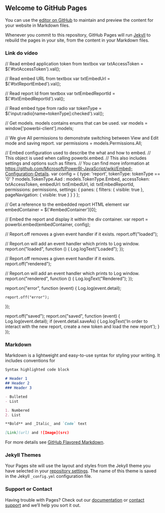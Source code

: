 ## Welcome to GitHub Pages

You can use the [editor on GitHub](https://github.com/Arthurhcf/sample_pages/edit/master/README.md) to maintain and preview the content for your website in Markdown files.

Whenever you commit to this repository, GitHub Pages will run [Jekyll](https://jekyllrb.com/) to rebuild the pages in your site, from the content in your Markdown files.

### Link do vídeo

// Read embed application token from textbox
var txtAccessToken = $('#txtAccessToken').val();

// Read embed URL from textbox
var txtEmbedUrl = $('#txtReportEmbed').val();

// Read report Id from textbox
var txtEmbedReportId = $('#txtEmbedReportId').val();

// Read embed type from radio
var tokenType = $('input:radio[name=tokenType]:checked').val();

// Get models. models contains enums that can be used.
var models = window['powerbi-client'].models;

// We give All permissions to demonstrate switching between View and Edit mode and saving report.
var permissions = models.Permissions.All;

// Embed configuration used to describe the what and how to embed.
// This object is used when calling powerbi.embed.
// This also includes settings and options such as filters.
// You can find more information at https://github.com/Microsoft/PowerBI-JavaScript/wiki/Embed-Configuration-Details.
var config = {
    type: 'report',
    tokenType: tokenType == '0' ? models.TokenType.Aad : models.TokenType.Embed,
    accessToken: txtAccessToken,
    embedUrl: txtEmbedUrl,
    id: txtEmbedReportId,
    permissions: permissions,
    settings: {
      panes: {
        filters: {
          visible: true
        },
        pageNavigation: {
          visible: true
        }
      }
    }
};

// Get a reference to the embedded report HTML element
var embedContainer = $('#embedContainer')[0];

// Embed the report and display it within the div container.
var report = powerbi.embed(embedContainer, config);

// Report.off removes a given event handler if it exists.
report.off("loaded");

// Report.on will add an event handler which prints to Log window.
report.on("loaded", function () {
    Log.logText("Loaded");
});

// Report.off removes a given event handler if it exists.
report.off("rendered");

// Report.on will add an event handler which prints to Log window.
report.on("rendered", function () {
    Log.logText("Rendered");
});

report.on("error", function (event) {
    Log.log(event.detail);

    report.off("error");
});

report.off("saved");
report.on("saved", function (event) {
    Log.log(event.detail);
    if (event.detail.saveAs) {
        Log.logText('In order to interact with the new report, create a new token and load the new report');
    }
});

### Markdown

Markdown is a lightweight and easy-to-use syntax for styling your writing. It includes conventions for

```markdown
Syntax highlighted code block

# Header 1
## Header 2
### Header 3

- Bulleted
- List

1. Numbered
2. List

**Bold** and _Italic_ and `Code` text

[Link](url) and ![Image](src)
```

For more details see [GitHub Flavored Markdown](https://guides.github.com/features/mastering-markdown/).

### Jekyll Themes

Your Pages site will use the layout and styles from the Jekyll theme you have selected in your [repository settings](https://github.com/Arthurhcf/sample_pages/settings). The name of this theme is saved in the Jekyll `_config.yml` configuration file.

### Support or Contact

Having trouble with Pages? Check out our [documentation](https://help.github.com/categories/github-pages-basics/) or [contact support](https://github.com/contact) and we’ll help you sort it out.
